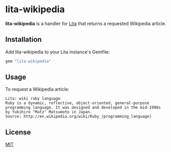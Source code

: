 # lita-wikipedia

**lita-wikipedia** is a handler for [Lita](https://github.com/jimmycuadra/lita) that returns a requested Wikipedia article.

## Installation

Add lita-wikipedia to your Lita instance's Gemfile:

``` ruby
gem "lita-wikipedia"
```

## Usage

To request a Wikipedia article:

```
Lita: wiki ruby language
Ruby is a dynamic, reflective, object-oriented, general-purpose programming language. It was designed and developed in the mid-1990s by Yukihiro "Matz" Matsumoto in Japan.
Source: http://en.wikipedia.org/wiki/Ruby_(programming_language)
```

## License

[MIT](http://opensource.org/licenses/MIT)
